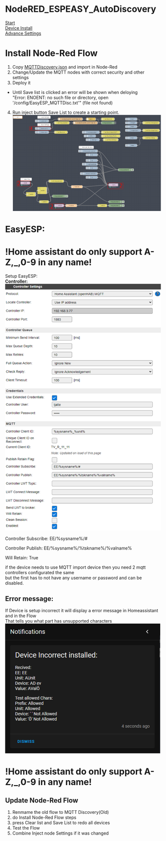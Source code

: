 # NodeRED_ESPEASY_AutoDiscovery
[Start](README.md)  
[Device Install](Devices.md)  
[Advance Settings](Advance.md)  

# Install Node-Red Flow  
1. Copy [MQTTDiscovery.json](MQTTDiscovery.json) and import in Node-Red
2. Change/Update the MQTT nodes with correct security and other settings
3. Deploy it
* Until Save list is clicked an error will be shown when deloying  
 "Error: ENOENT: no such file or directory, open '/config/EasyESP_MQTTDisc.txt'" (file not found)
4. Run inject button Save List to create a starting point.
![NodeRed Flow](PNG/Flow_Node-Red_Install.PNG)

# EasyESP: 
# !Home assistant do only support A-Z,_,0-9 in any name!  
Setup EasyESP:  
**Controller:**  
![EasyEsp Controller](PNG/Controller.PNG)

Controller Subscribe: EE/%sysname%/#

Controller Publish: EE/%sysname%/%tskname%/%valname%

Will Retain: True  

if the device needs to use MQTT import device then you need 2 mqtt controllers configurated the same  
but the first has to not have any username or password and can be disabled.  

## Error message:
If Device is setup incorrect it will display a error message in Homeassistant and in the Flow  
That tells you what part has unsupported characters  
![HA Notice](PNG/ErrorNotice.png)  
# !Home assistant do only support A-Z,_,0-9 in any name!  

## Update Node-Red Flow
1. Renmame the old flow to MQTT Discovery(Old)
2. do Install Node-Red Flow steps
3. press Clear list and Save List to redo all devices
4. Test the Flow 
5. Combine Inject node Settings if it was changed
